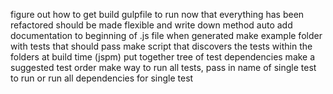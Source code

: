 figure out how to get build gulpfile to run now that everything has been refactored
    should be made flexible and write down method
    auto add documentation to beginning of .js file when generated
make example folder with tests that should pass
make script that discovers the tests within the folders at build time (jspm)
put together tree of test dependencies
make a suggested test order
make way to run all tests, pass in name of single test to run or run all dependencies for single test

